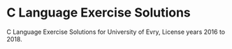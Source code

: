 # C Language Exercise Solutions

C Language Exercise Solutions for University of Evry, License years 2016 to 2018.
